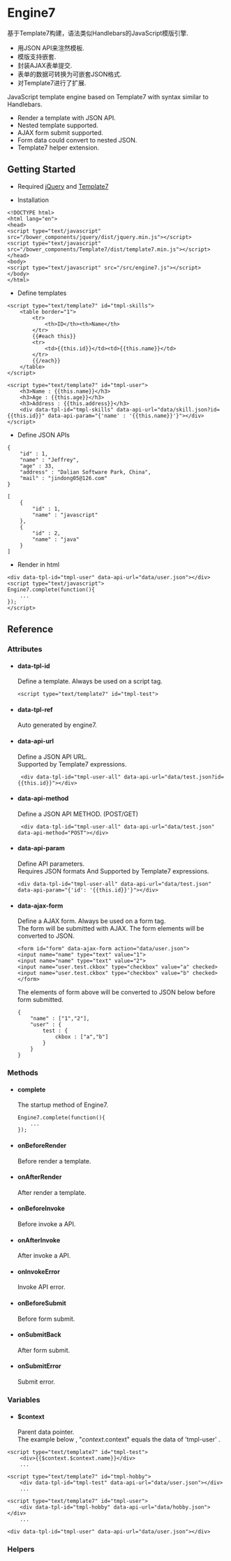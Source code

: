 Engine7
=========

基于Template7构建，语法类似Handlebars的JavaScript模版引擎. 
* 用JSON API来渲然模板.
* 模版支持嵌套.
* 封装AJAX表单提交.
* 表单的数据可转换为可嵌套JSON格式.
* 对Template7进行了扩展.

JavaScript template engine based on Template7 with syntax similar to Handlebars. 
* Render a template with JSON API.
* Nested template supported.
* AJAX form submit supported.
* Form data could convert to nested JSON.
* Template7 helper extension.

## Getting Started

* Required [jQuery](http://jquery.com/) and [Template7](http://www.idangero.us/template7/)

* Installation
```
<!DOCTYPE html>
<html lang="en">
<head>
<script type="text/javascript" src="/bower_components/jquery/dist/jquery.min.js"></script>
<script type="text/javascript" src="/bower_components/Template7/dist/template7.min.js"></script>
</head>
<body>
<script type="text/javascript" src="/src/engine7.js"></script>
</body>
</html>
```

* Define templates
```
<script type="text/template7" id="tmpl-skills">
    <table border="1">
        <tr>
            <th>ID</th><th>Name</th>
        </tr>
        {{#each this}}
        <tr>
            <td>{{this.id}}</td><td>{{this.name}}</td>
        </tr>
        {{/each}}
    </table>
</script>
```
```
<script type="text/template7" id="tmpl-user">
    <h3>Name : {{this.name}}</h3>
    <h3>Age : {{this.age}}</h3>
    <h3>Address : {{this.address}}</h3>
    <div data-tpl-id="tmpl-skills" data-api-url="data/skill.json?id={{this.id}}" data-api-param="{'name' : '{{this.name}}'}"></div>
</script>
```

* Define JSON APIs
```
{
	"id" : 1,
	"name" : "Jeffrey",
	"age" : 33,
	"address" : "Dalian Software Park, China",
	"mail" : "jindong05@126.com"
}
```
```
[
	{
		"id" : 1,
		"name" : "javascript"
	},
	{
		"id" : 2,
		"name" : "java"
	}
]
```
* Render in html

```
<div data-tpl-id="tmpl-user" data-api-url="data/user.json"></div>
<script type="text/javascript">
Engine7.complete(function(){
	...
});
</script>
```


## Reference 

### Attributes

* #### data-tpl-id   
    Define a template. Always be used on a script tag.
   
    ```
    <script type="text/template7" id="tmpl-test">
    ```

* #### data-tpl-ref  
    Auto generated by engine7.

* #### data-api-url  
    Define a JSON API URL.  
    Supported by Template7 expressions.
    
    ```
     <div data-tpl-id="tmpl-user-all" data-api-url="data/test.json?id={{this.id}}"></div>
    ```

* #### data-api-method  
    Define a JSON API METHOD. (POST/GET)
    
    ```
     <div data-tpl-id="tmpl-user-all" data-api-url="data/test.json" data-api-method="POST"></div>
     ```

* #### data-api-param  
    Define API parameters.   
    Requires JSON formats And Supported by Template7 expressions.
    
    ```
    <div data-tpl-id="tmpl-user-all" data-api-url="data/test.json" data-api-param="{'id': '{{this.id}}'}"></div>
    ```

* #### data-ajax-form
    Define a AJAX form. Always be used on a form tag.    
    The form will be submitted with AJAX.
    The form elements will be converted to JSON.
    
    ```
    <form id="form" data-ajax-form action="data/user.json">
    <input name="name" type="text" value="1">
    <input name="name" type="text" value="2">
    <input name="user.test.ckbox" type="checkbox" value="a" checked>
    <input name="user.test.ckbox" type="checkbox" value="b" checked>
    </form>
    ```
    
    The elements of form above will be converted to JSON below before form submitted. 
    ```
    {
        "name" : ["1","2"],
        "user" : {
            test : {
                ckbox : ["a","b"]
            }
        }
    }
    ```

### Methods

 * #### complete
    The startup method of Engine7.
    ```
    Engine7.complete(function(){
    	...
    });
    ```
    
 * #### onBeforeRender
    Before render a template.
    
 * #### onAfterRender
    After render a template.
    
 * #### onBeforeInvoke
    Before invoke a API.
    
 * #### onAfterInvoke
    After invoke a API.
 
 * #### onInvokeError
    Invoke API error.
    
 * #### onBeforeSubmit
    Before form submit.
    
 * #### onSubmitBack
    After form submit.
 
 * #### onSubmitError
    Submit error.
 
### Variables

* #### $context

    Parent data pointer.   
    The example below , "$context.$context" equals the data of 'tmpl-user' . 

```
<script type="text/template7" id="tmpl-test">
    <div>{{$context.$context.name}}</div>
    ...
```

```
<script type="text/template7" id="tmpl-hobby">
    <div data-tpl-id="tmpl-test" data-api-url="data/user.json"></div>
    ...
```

```
<script type="text/template7" id="tmpl-user">
    <div data-tpl-id="tmpl-hobby" data-api-url="data/hobby.json"></div>
    ...
```

```
<div data-tpl-id="tmpl-user" data-api-url="data/user.json"></div>
```

### Helpers